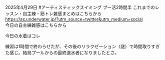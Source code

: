 2025年4月29日 #アーティスティックスイミング プー活2時間半
これまでのレッスン・自主練・筋トレ雑感まとめはこちらから  
https://as.underwater.jp/?utm_source=twitter&utm_medium=social  
今日の自主練雑感はこちらから

今日の水着はコレ

練習は1時間で終わらせたが、その後のリラクゼーション（謎）で時間取りすぎた感じ。結局プールからの最終退水者になりましたとさ。